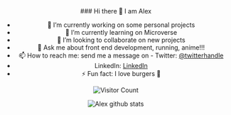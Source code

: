 <center>### Hi there 👋 I am Alex

- 🔭 I’m currently working on some personal projects
- 🌱 I’m currently learning on Microverse
- 👯 I’m looking to collaborate on new projects
- 💬 Ask me about front end development, running, anime!!!
- 📫 How to reach me: send me a message on - Twitter: [@twitterhandle](https://twitter.com/AlejandroRBenji)
- LinkedIn: [LinkedIn](https://www.linkedin.com/in/alejandro-ramos-santos-9b0b52135/)
- ⚡ Fun fact: I love burgers 🍔


![Visitor Count](https://profile-counter.glitch.me/{AlexRS90}/count.svg)


![Alex github stats](https://github-readme-stats.vercel.app/api?username=AlexRS90&show_icons=true&hide_border=true)</center>
